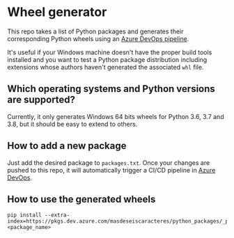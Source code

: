 # Wheel generator
This repo takes a list of Python packages and generates their corresponding Python wheels using an [Azure DevOps pipeline](https://dev.azure.com/masdeseiscaracteres/python_packages/).

It's useful if your Windows machine doesn't have the proper build tools installed and you want to test a Python package distribution including extensions whose authors haven't generated the associated `whl` file.

## Which operating systems and Python versions are supported?
Currently, it only generates Windows 64 bits wheels for Python 3.6, 3.7 and 3.8, but it should be easy to extend to others.

## How to add a new package
Just add the desired package to `packages.txt`. Once your changes are pushed to this repo, it will automatically trigger a CI/CD pipeline in [Azure DevOps](https://azure.microsoft.com/en-us/services/devops/).

## How to use the generated wheels
```
pip install --extra-index=https://pkgs.dev.azure.com/masdeseiscaracteres/python_packages/_packaging/artifacts/pypi/simple/ <package_name>
```


